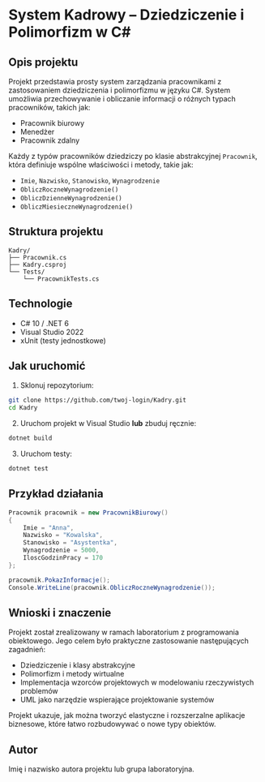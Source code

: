 # System Kadrowy – Dziedziczenie i Polimorfizm w C#

## Opis projektu

Projekt przedstawia prosty system zarządzania pracownikami z zastosowaniem dziedziczenia i polimorfizmu w języku C#. System umożliwia przechowywanie i obliczanie informacji o różnych typach pracowników, takich jak:

- Pracownik biurowy
- Menedżer
- Pracownik zdalny

Każdy z typów pracowników dziedziczy po klasie abstrakcyjnej `Pracownik`, która definiuje wspólne właściwości i metody, takie jak:

- `Imie`, `Nazwisko`, `Stanowisko`, `Wynagrodzenie`
- `ObliczRoczneWynagrodzenie()`
- `ObliczDzienneWynagrodzenie()`
- `ObliczMiesieczneWynagrodzenie()`

## Struktura projektu

```
Kadry/
├── Pracownik.cs
├── Kadry.csproj
└── Tests/
    └── PracownikTests.cs
```

## Technologie

- C# 10 / .NET 6
- Visual Studio 2022
- xUnit (testy jednostkowe)

## Jak uruchomić

1. Sklonuj repozytorium:
```bash
git clone https://github.com/twoj-login/Kadry.git
cd Kadry
```

2. Uruchom projekt w Visual Studio **lub** zbuduj ręcznie:
```bash
dotnet build
```

3. Uruchom testy:
```bash
dotnet test
```

## Przykład działania

```csharp
Pracownik pracownik = new PracownikBiurowy()
{
    Imie = "Anna",
    Nazwisko = "Kowalska",
    Stanowisko = "Asystentka",
    Wynagrodzenie = 5000,
    IloscGodzinPracy = 170
};

pracownik.PokazInformacje();
Console.WriteLine(pracownik.ObliczRoczneWynagrodzenie());
```

## Wnioski i znaczenie

Projekt został zrealizowany w ramach laboratorium z programowania obiektowego. Jego celem było praktyczne zastosowanie następujących zagadnień:

- Dziedziczenie i klasy abstrakcyjne
- Polimorfizm i metody wirtualne
- Implementacja wzorców projektowych w modelowaniu rzeczywistych problemów
- UML jako narzędzie wspierające projektowanie systemów

Projekt ukazuje, jak można tworzyć elastyczne i rozszerzalne aplikacje biznesowe, które łatwo rozbudowywać o nowe typy obiektów.

## Autor

Imię i nazwisko autora projektu lub grupa laboratoryjna.